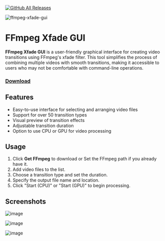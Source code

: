 [![GitHub All Releases](https://img.shields.io/github/downloads/afkarxyz/FFmpeg-Xfade-GUI/total?style=for-the-badge)](https://github.com/afkarxyz/FFmpeg-Xfade-GUI/releases)

![ffmpeg-xfade-gui](https://github.com/user-attachments/assets/6e637ef5-6672-43dd-9b69-655b2d0cc37c)

# FFmpeg Xfade GUI

**FFmpeg Xfade GUI** is a user-friendly graphical interface for creating video transitions using FFmpeg's xfade filter. This tool simplifies the process of combining multiple videos with smooth transitions, making it accessible to users who may not be comfortable with command-line operations.

### [Download](https://github.com/afkarxyz/FFmpeg-Xfade-GUI/releases/download/v1.1/XfadeGUI.exe)

## Features

- Easy-to-use interface for selecting and arranging video files
- Support for over 50 transition types
- Visual preview of transition effects
- Adjustable transition duration
- Option to use CPU or GPU for video processing

## Usage

1. Click **Get FFmpeg** to download or Set the FFmpeg path if you already have it.
2. Add video files to the list.
3. Choose a transition type and set the duration.
4. Specify the output file name and location.
5. Click "Start (CPU)" or "Start (GPU)" to begin processing.
   
## Screenshots

![image](https://github.com/user-attachments/assets/0b084fb5-b9a0-4dc8-aa0c-1f104848f38f)

![image](https://github.com/user-attachments/assets/fb2e86f7-7164-43ff-a2a4-081d13c05596)

![image](https://github.com/user-attachments/assets/bdeadbd4-03b9-414e-9483-64f9adfe926c)

